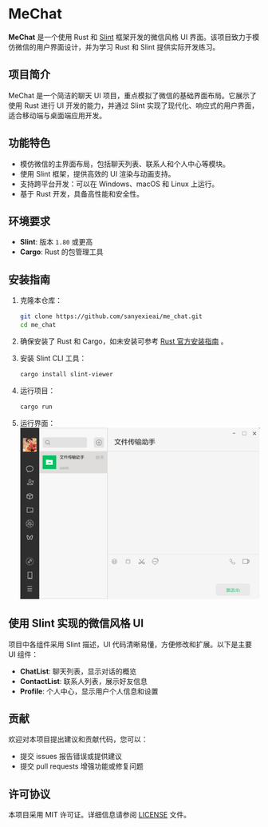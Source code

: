 
# MeChat

**MeChat** 是一个使用 Rust 和 [Slint](https://slint-ui.com/) 框架开发的微信风格 UI 界面。该项目致力于模仿微信的用户界面设计，并为学习 Rust 和 Slint 提供实际开发练习。

## 项目简介

MeChat 是一个简洁的聊天 UI 项目，重点模拟了微信的基础界面布局。它展示了使用 Rust 进行 UI 开发的能力，并通过 Slint 实现了现代化、响应式的用户界面，适合移动端与桌面端应用开发。

## 功能特色

- 模仿微信的主界面布局，包括聊天列表、联系人和个人中心等模块。
- 使用 Slint 框架，提供高效的 UI 渲染与动画支持。
- 支持跨平台开发：可以在 Windows、macOS 和 Linux 上运行。
- 基于 Rust 开发，具备高性能和安全性。

## 环境要求

- **Slint**: 版本 `1.80` 或更高
- **Cargo**: Rust 的包管理工具

## 安装指南

1. 克隆本仓库：

   ```bash
   git clone https://github.com/sanyexieai/me_chat.git
   cd me_chat
   ```

2. 确保安装了 Rust 和 Cargo，如未安装可参考 [Rust 官方安装指南](https://www.rust-lang.org/tools/install) 。

3. 安装 Slint CLI 工具：

   ```bash
   cargo install slint-viewer
   ```

4. 运行项目：

   ```bash
   cargo run
   ```

5. 运行界面：
   ![聊天界面](doc/page.png)

## 使用 Slint 实现的微信风格 UI

项目中各组件采用 Slint 描述，UI 代码清晰易懂，方便修改和扩展。以下是主要 UI 组件：

- **ChatList**: 聊天列表，显示对话的概览
- **ContactList**: 联系人列表，展示好友信息
- **Profile**: 个人中心，显示用户个人信息和设置

## 贡献

欢迎对本项目提出建议和贡献代码，您可以：

- 提交 issues 报告错误或提供建议
- 提交 pull requests 增强功能或修复问题

## 许可协议

本项目采用 MIT 许可证。详细信息请参阅 [LICENSE](LICENSE) 文件。
